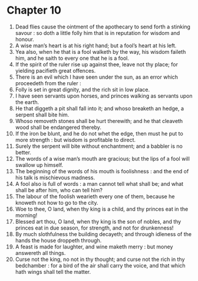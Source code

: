 # Chapter 10

1. Dead flies cause the ointment of the apothecary to send forth a stinking savour : so doth a little folly him that is in reputation for wisdom and honour.
2. A wise man’s heart is at his right hand; but a fool’s heart at his left.
3. Yea also, when he that is a fool walketh by the way, his wisdom faileth him, and he saith to every one that he is a fool.
4. If the spirit of the ruler rise up against thee, leave not thy place; for yielding pacifieth great offences.
5. There is an evil which I have seen under the sun, as an error which proceedeth from the ruler :
6. Folly is set in great dignity, and the rich sit in low place.
7. I have seen servants upon horses, and princes walking as servants upon the earth.
8. He that diggeth a pit shall fall into it; and whoso breaketh an hedge, a serpent shall bite him.
9. Whoso removeth stones shall be hurt therewith; and he that cleaveth wood shall be endangered thereby.
10. If the iron be blunt, and he do not whet the edge, then must he put to more strength : but wisdom is profitable to direct.
11. Surely the serpent will bite without enchantment; and a babbler is no better.
12. The words of a wise man’s mouth are gracious; but the lips of a fool will swallow up himself.
13. The beginning of the words of his mouth is foolishness : and the end of his talk is mischievous madness.
14. A fool also is full of words : a man cannot tell what shall be; and what shall be after him, who can tell him?
15. The labour of the foolish wearieth every one of them, because he knoweth not how to go to the city.
16. Woe to thee, O land, when thy king is a child, and thy princes eat in the morning!
17. Blessed art thou, O land, when thy king is the son of nobles, and thy princes eat in due season, for strength, and not for drunkenness!
18. By much slothfulness the building decayeth; and through idleness of the hands the house droppeth through.
19. A feast is made for laughter, and wine maketh merry : but money answereth all things.
20. Curse not the king, no not in thy thought; and curse not the rich in thy bedchamber : for a bird of the air shall carry the voice, and that which hath wings shall tell the matter.

